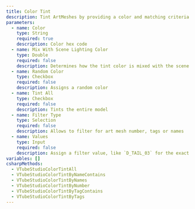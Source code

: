 ```yaml
---
title: Color Tint
description: Tint ArtMeshes by providing a color and matching criteria
parameters:
  - name: Color
    type: String
    required: true
    description: Color hex code
  - name: Mix With Scene Lighting Color
    type: Double
    required: false
    description: Determines how the tint color is mixed with the scene lighting system color (between 0 and 1)
  - name: Random Color
    type: Checkbox
    required: false
    description: Assigns a random color
  - name: Tint All
    type: Checkbox
    required: false
    description: Tints the entire model
  - name: Filter Type
    type: Selection
    required: false
    description: Allows to filter for art mesh number, tags or names
  - name: Values
    type: Input
    required: false
    description: Assign a filter value, like `D_TAIL_03` for the exact name of the model's tail.
variables: []
csharpMethods:
  - VTubeStudioColorTintAll
  - VTubeStudioColorTintByNameContains
  - VTubeStudioColorTintByNames
  - VTubeStudioColorTintByNumber
  - VTubeStudioColorTintByTagContains
  - VTubeStudioColorTintByTags
---
```

